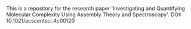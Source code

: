This is a repository for the research paper 'Investigating and Quantifying Molecular Complexity Using Assembly Theory and Spectroscopy'. DOI: 10.1021/acscentsci.4c00120